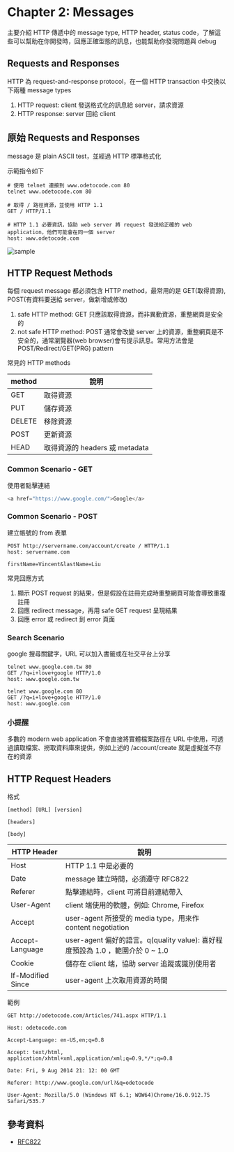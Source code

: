 # Chapter 2: Messages

主要介紹 HTTP 傳遞中的 message type, HTTP header, status code，了解這些可以幫助在你開發時，回應正確型態的訊息，也能幫助你發現問題與 debug

## Requests and Responses

HTTP 為 request-and-response protocol，在一個 HTTP transaction 中交換以下兩種 message types

1. HTTP request: client 發送格式化的訊息給 server，請求資源
2. HTTP response: server 回給 client

## 原始 Requests and Responses

message 是 plain ASCII test，並經過 HTTP 標準格式化

示範指令如下

```shell
# 使用 telnet 連接到 www.odetocode.com 80
telnet www.odetocode.com 80

# 取得 / 路徑資源，並使用 HTTP 1.1
GET / HTTP/1.1

# HTTP 1.1 必要資訊，協助 web server 將 request 發送給正確的 web application，他們可能會在同一個 server
host: www.odetocode.com
```

![sample](https://i.imgur.com/gAeT1Sm.png)

## HTTP Request Methods

每個 request message 都必須包含 HTTP method，最常用的是 GET(取得資源), POST(有資料要送給 server，做新增或修改)

1. safe HTTP method: GET 只應該取得資源，而非異動資源，重整網頁是安全的
2. not safe HTTP method: POST 通常會改變 server 上的資源，重整網頁是不安全的，通常瀏覽器(web browser)會有提示訊息。常用方法會是 POST/Redirect/GET(PRG) pattern

常見的 HTTP methods

method | 說明
-------|------------
GET | 取得資源
PUT | 儲存資源
DELETE | 移除資源
POST | 更新資源
HEAD | 取得資源的 headers 或 metadata

### Common Scenario - GET

使用者點擊連結

```javascript
<a href="https://www.google.com/">Google</a>
```

### Common Scenario - POST

建立帳號的 from 表單

```shell
POST http://servername.com/account/create / HTTP/1.1
host: servername.com

firstName=Vincent&lastName=Liu
```

常見回應方式

1. 顯示 POST request 的結果，但是假設在註冊完成時重整網頁可能會導致重複註冊
2. 回應 redirect message，再用 safe GET request 呈現結果
3. 回應 error 或 redirect 到 error 頁面

### Search Scenario

google 搜尋關鍵字，URL 可以加入書籤或在社交平台上分享

```shell
telnet www.google.com.tw 80
GET /?q=i+love+google HTTP/1.0
host: www.google.com.tw

telnet www.google.com 80
GET /?q=i+love+google HTTP/1.0
host: www.google.com
```

### 小提醒

多數的 modern web application 不會直接將實體檔案路徑在 URL  中使用，可透過讀取檔案、撈取資料庫來提供，例如上述的 /account/create 就是虛擬並不存在的資源

## HTTP Request Headers

格式

```sample
[method] [URL] [version]

[headers]

[body]
```

HTTP Header | 說明
------------|---
Host | HTTP 1.1 中是必要的
Date | message 建立時間，必須遵守 RFC822
Referer | 點擊連結時，client 可將目前連結帶入
User-Agent | client 端使用的軟體，例如: Chrome, Firefox
Accept | user-agent 所接受的 media type，用來作 content negotiation
Accept-Language | user-agent 偏好的語言。q(quality value): 喜好程度預設為 1.0 ，範圍介於 0 ~ 1.0
Cookie | 儲存在 client 端，協助 server 追蹤或識別使用者
If-Modified Since | user-agent 上次取用資源的時間

範例

```shell
GET http://odetocode.com/Articles/741.aspx HTTP/1.1 

Host: odetocode.com

Accept-Language: en-US,en;q=0.8

Accept: text/html, application/xhtml+xml,application/xml;q=0.9,*/*;q=0.8

Date: Fri, 9 Aug 2014 21: 12: 00 GMT

Referer: http://www.google.com/url?&q=odetocode

User-Agent: Mozilla/5.0 (Windows NT 6.1; WOW64)Chrome/16.0.912.75 Safari/535.7
```

## 參考資料

* [RFC822](https://tools.ietf.org/html/rfc822)